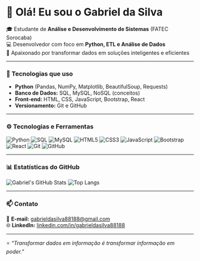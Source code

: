 # 👋 Olá! Eu sou o Gabriel da Silva  

🎓 Estudante de **Análise e Desenvolvimento de Sistemas** (FATEC Sorocaba)  
💻 Desenvolvedor com foco em **Python, ETL e Análise de Dados**  
🚀 Apaixonado por transformar dados em soluções inteligentes e eficientes  

---

### 🧠 Tecnologias que uso
- **Python** (Pandas, NumPy, Matplotlib, BeautifulSoup, Requests)  
- **Banco de Dados:** SQL, MySQL, NoSQL (conceitos)  
- **Front-end:** HTML, CSS, JavaScript, Bootstrap, React  
- **Versionamento:** Git e GitHub  

---

### ⚙️ Tecnologias e Ferramentas

![Python](https://img.shields.io/badge/Python-3776AB?style=for-the-badge&logo=python&logoColor=white)
![SQL](https://img.shields.io/badge/SQL-005C84?style=for-the-badge&logo=postgresql&logoColor=white)
![MySQL](https://img.shields.io/badge/MySQL-4479A1?style=for-the-badge&logo=mysql&logoColor=white)
![HTML5](https://img.shields.io/badge/HTML5-E34F26?style=for-the-badge&logo=html5&logoColor=white)
![CSS3](https://img.shields.io/badge/CSS3-1572B6?style=for-the-badge&logo=css3&logoColor=white)
![JavaScript](https://img.shields.io/badge/JavaScript-F7DF1E?style=for-the-badge&logo=javascript&logoColor=black)
![Bootstrap](https://img.shields.io/badge/Bootstrap-7952B3?style=for-the-badge&logo=bootstrap&logoColor=white)
![React](https://img.shields.io/badge/React-61DAFB?style=for-the-badge&logo=react&logoColor=black)
![Git](https://img.shields.io/badge/Git-F05032?style=for-the-badge&logo=git&logoColor=white)
![GitHub](https://img.shields.io/badge/GitHub-181717?style=for-the-badge&logo=github&logoColor=white)

---

### 📊 Estatísticas do GitHub

![Gabriel's GitHub Stats](https://github-readme-stats.vercel.app/api?username=gabrieldasilva88188&show_icons=true&theme=tokyonight)
![Top Langs](https://github-readme-stats.vercel.app/api/top-langs/?username=gabrieldasilva88188&layout=compact&theme=tokyonight)

---

### 📫 Contato
📧 **E-mail:** gabrieldasilva88188@gmail.com  
🌐 **LinkedIn:** [linkedin.com/in/gabrieldasilva88188](www.linkedin.com/in/gabriel-silva-017512248)

---

⭐ *“Transformar dados em informação é transformar informação em poder.”*
